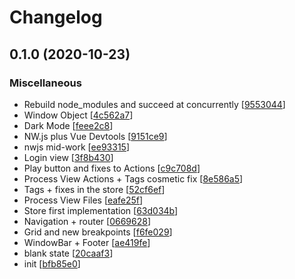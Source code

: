 # Changelog

<a name="0.1.0"></a>
## 0.1.0 (2020-10-23)

### Miscellaneous

-  Rebuild node_modules and succeed at concurrently [[9553044](https://github.com/SturmB/js-ps-app/commit/9553044d24fadf8f68eb723d125d37278f831c96)]
-  Window Object [[4c562a7](https://github.com/SturmB/js-ps-app/commit/4c562a734c162f4be19e5b599a681ad9125c4821)]
-  Dark Mode [[feee2c8](https://github.com/SturmB/js-ps-app/commit/feee2c8b06a424770c6ee2e5849ccf2e908cdd3c)]
-  NW.js plus Vue Devtools [[9151ce9](https://github.com/SturmB/js-ps-app/commit/9151ce9be3c91d95b8e0a002e19b3dbcacd5668c)]
-  nwjs mid-work [[ee93315](https://github.com/SturmB/js-ps-app/commit/ee93315f5324e8ddf7d81d3f8ba722ff0ae6fccc)]
-  Login view [[3f8b430](https://github.com/SturmB/js-ps-app/commit/3f8b430b53e8b58f40a6a76b80024702063af085)]
-  Play button and fixes to Actions [[c9c708d](https://github.com/SturmB/js-ps-app/commit/c9c708de61a5d882f85e2cc0818f4a8b23f41891)]
-  Process View Actions + Tags cosmetic fix [[8e586a5](https://github.com/SturmB/js-ps-app/commit/8e586a556eea549118708344cbac7bc39d675773)]
-  Tags + fixes in the store [[52cf6ef](https://github.com/SturmB/js-ps-app/commit/52cf6efcc3117fcd9944d0add729da53aad96f66)]
-  Process View Files [[eafe25f](https://github.com/SturmB/js-ps-app/commit/eafe25f2dc528af9943a28b9d9440fc779c9326e)]
-  Store first implementation [[63d034b](https://github.com/SturmB/js-ps-app/commit/63d034b21e25fbd25fddc4cdfdf9571250b2472e)]
-  Navigation + router [[0669628](https://github.com/SturmB/js-ps-app/commit/06696281a824787f55947d3e1e8ad477b940bfc0)]
-  Grid and new breakpoints [[f6fe029](https://github.com/SturmB/js-ps-app/commit/f6fe029a5d5411c71447a5116fa42f4755264310)]
-  WindowBar + Footer [[ae419fe](https://github.com/SturmB/js-ps-app/commit/ae419feb280c83dc8f79b088031726f394063609)]
-  blank state [[20caaf3](https://github.com/SturmB/js-ps-app/commit/20caaf3687c27a63b2404a257782764a88652ca4)]
-  init [[bfb85e0](https://github.com/SturmB/js-ps-app/commit/bfb85e087f6c2fb9074457340683d3ad155e163c)]


